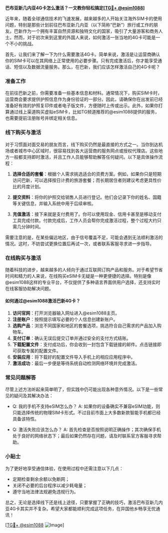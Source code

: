 **巴布亚新几内亚4G卡怎么激活？一文教你轻松搞定[[TG💪+ @esim1088](https://t.me/s/esim1088)]**

近年来，随着全球通信技术的飞速发展，越来越多的人开始关注海外SIM卡的使用问题，特别是那些计划前往巴布亚新几内亚（以下简称“巴新”）旅行或工作的朋友。巴新作为一个拥有丰富自然资源和独特文化的国家，吸引了大量游客和商务人士。然而，对于初次来到这里的外国人来说，如何激活一张当地的4G卡可能是一个不小的挑战。

首先，让我们来了解一下为什么需要激活4G卡。简单来说，激活是让运营商确认你的SIM卡可以在其网络上正常使用的必要步骤。只有完成激活后，你才能享受通话、短信以及数据流量服务。那么，在巴新，我们应该怎样激活自己的4G卡呢？

### 准备工作

在前往巴新之前，你需要准备一些基本信息和材料。通常情况下，购买SIM卡时，运营商会要求提供护照信息作为身份验证的一部分。因此，请确保你在出发前已经准备好有效的护照复印件或者电子版文件，方便随时上传或出示。此外，如果你打算通过线上渠道购买虚拟eSIM卡，比如TG频道推荐的@esim1088提供的服务，也需要提前注册账号并绑定相关信息。

### 线下购买与激活

对于习惯面对面交易的朋友而言，线下购买仍然是最直接的方式之一。当你到达机场或者城市中心区域时，很容易找到各大运营商的服务网点或授权代理店。这些地方一般都支持即时激活，并且工作人员能够帮助解答任何疑问。以下是具体操作流程：

1. **选择合适的套餐**：根据个人需求挑选适合的资费方案。例如，如果你只是短期访问巴新，可以选择按日计费的旅游套餐；而长期居住者则建议考虑更具性价比的月度计划。
   
2. **提交资料**：将你的护照交给销售人员进行登记。他们会记录下你的姓名、国籍等关键信息，并输入系统中用于后续审核。
   
3. **充值激活**：接下来就是支付费用了。你可以使用现金、信用卡甚至是移动支付工具完成付款。付款完成后，工作人员会帮你完成激活过程，整个过程大约只需几分钟时间。

需要注意的是，在某些偏远地区，由于信号覆盖不足，可能会遇到无法顺利激活的情况。这时，不妨尝试更换位置后再试一次，或者联系客服寻求进一步指导。

### 在线购买与激活

随着科技的进步，越来越多的人倾向于通过互联网订购产品和服务。对于希望节省时间和精力的人来说，在线购买eSIM卡无疑是一种更便捷的选择。特别是像@esim1088这样的专业平台，不仅提供了多种语言界面供用户选择，还支持实时在线客服协助解决问题。

#### 如何通过@esim1088激活巴新4G卡？

1. **访问官网**：打开浏览器输入网址进入@esim1088主页。
2. **注册账户**：按照提示填写必要的个人信息创建新账户。
3. **选购产品**：浏览不同国家和地区的套餐选项，挑选符合自己需求的产品加入购物车。
4. **支付订单**：确认无误后提交订单并通过安全的支付方式结账。
5. **下载配置文件**：支付成功后，你会收到一封包含下载链接的邮件。点击链接即可获取专属的配置文件。
6. **安装应用**：将下载好的配置文件导入手机上的相应应用程序中。
7. **激活成功**：最后一步便是等待系统自动检测网络环境并完成激活。

### 常见问题解答

尽管上述方法听起来简单明了，但实践中仍可能出现各种意外情况。以下是一些常见的疑问及其解决办法：

- Q: 我的手机不支持eSIM怎么办？
  A: 如果你的设备确实不兼容eSIM功能，则只能选择传统的物理SIM卡形式。不过目前市面上大多数新款智能手机都已经具备该特性。

- Q: 激活失败应该怎么办？
  A: 首先检查是否按照说明正确操作；其次确保手机处于良好的网络状态下；最后如果仍然存在问题，请及时联系官方客服寻求帮助。

### 小贴士

为了更好地享受通信体验，在使用过程中还需注意以下几点：
- 定期检查剩余余额以免断网；
- 关闭不必要的后台程序以减少耗电量；
- 遵守当地法律法规避免违规行为。

总之，无论是选择线下还是线上途径，只要掌握了正确的技巧，激活巴布亚新几内亚4G卡其实并不复杂。希望大家都能顺利完成这项任务，在异国他乡畅享无忧通讯！ 

[[TG💪+ @esim1088](https://t.me/s/esim1088) ![Image](https://i.postimg.cc/4NQfJmqS/Snipaste-2025-05-13-00-14-12.png)]